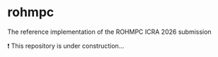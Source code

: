 # rohmpc
The reference implementation of the ROHMPC ICRA 2026 submission

:exclamation: This repository is under construction...
